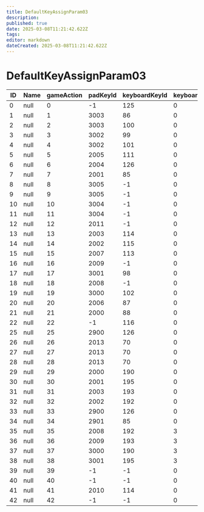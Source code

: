 ```yaml
---
title: DefaultKeyAssignParam03
description: 
published: true
date: 2025-03-08T11:21:42.622Z
tags: 
editor: markdown
dateCreated: 2025-03-08T11:21:42.622Z
---
```


# DefaultKeyAssignParam03
|ID|Name|gameAction|padKeyId|keyboardKeyId|keyboardModifyKey|mouseKeyId|mouseModifyKey|
|--|----|--|----|---|-|--|-|
|0 |null|0 |-1  |125|0|0 |0|
1 |null|1 |3003|86 |0|0 |0|
2 |null|2 |3003|100|0|0 |0|
3 |null|3 |3002|99 |0|0 |0|
4 |null|4 |3002|101|0|0 |0|
5 |null|5 |2005|111|0|0 |0|
6 |null|6 |2004|126|0|0 |0|
7 |null|7 |2001|85 |0|0 |0|
8 |null|8 |3005|-1 |0|0 |0|
9 |null|9 |3005|-1 |0|0 |0|
10|null|10|3004|-1 |0|0 |0|
11|null|11|3004|-1 |0|0 |0|
12|null|12|2011|-1 |0|8 |0|
13|null|13|2003|114|0|0 |0|
14|null|14|2002|115|0|0 |0|
15|null|15|2007|113|0|0 |0|
16|null|16|2009|-1 |0|2 |0|
17|null|17|3001|98 |0|0 |0|
18|null|18|2008|-1 |0|1 |0|
19|null|19|3000|102|0|0 |0|
20|null|20|2006|87 |0|0 |0|
21|null|21|2000|88 |0|0 |0|
22|null|22|-1  |116|0|0 |0|
25|null|25|2900|126|0|0 |0|
26|null|26|2013|70 |0|0 |0|
27|null|27|2013|70 |0|0 |0|
28|null|28|2013|70 |0|0 |0|
29|null|29|2000|190|0|0 |0|
30|null|30|2001|195|0|0 |0|
31|null|31|2003|193|0|0 |0|
32|null|32|2002|192|0|0 |0|
33|null|33|2900|126|0|2 |0|
34|null|34|2901|85 |0|0 |0|
35|null|35|2008|192|3|0 |0|
36|null|36|2009|193|3|0 |0|
37|null|37|3000|190|3|0 |0|
38|null|38|3001|195|3|0 |0|
39|null|39|-1  |-1 |0|9 |0|
40|null|40|-1  |-1 |0|10|0|
41|null|41|2010|114|0|0 |0|
42|null|42|-1  |-1 |0|1 |0|
